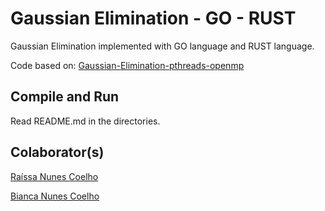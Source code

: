 # Gaussian Elimination - GO - RUST

Gaussian Elimination implemented with GO language and RUST language. 

Code based on: [Gaussian-Elimination-pthreads-openmp](https://github.com/gmendonca/gaussian-elimination-pthreads-openmp)

## Compile and Run

Read README.md in the directories.

## Colaborator(s)

[Raíssa Nunes Coelho](https://github.com/raissa-coelho)
 
[Bianca Nunes Coelho](https://github.com/BiancaNCoelho)

